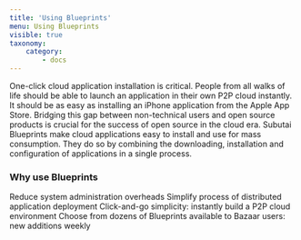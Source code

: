 ```yaml
---
title: 'Using Blueprints'
menu: Using Blueprints
visible: true
taxonomy:
    category:
        - docs
---
```


One-click cloud application installation is critical. People from all walks of life should be able to launch an application in their own P2P cloud instantly. It should be as easy as installing an iPhone application from the Apple App Store. Bridging this gap between non-technical users and open source products is crucial for the success of open source in the cloud era. Subutai Blueprints make cloud applications easy to install and use for mass consumption. They do so by combining the downloading, installation and configuration of applications in a single process.

### Why use Blueprints

Reduce system administration overheads
Simplify process of distributed application deployment
Click-and-go simplicity: instantly build a P2P cloud environment
Choose from dozens of Blueprints available to Bazaar users: new additions weekly
